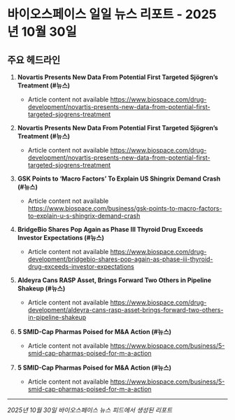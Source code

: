 # 바이오스페이스 일일 뉴스 리포트 - 2025년 10월 30일


## 주요 헤드라인

1. **Novartis Presents New Data From Potential First Targeted Sjögren’s Treatment (#뉴스)**
   - Article content not available
   <https://www.biospace.com/drug-development/novartis-presents-new-data-from-potential-first-targeted-sjogrens-treatment>

2. **Novartis Presents New Data From Potential First Targeted Sjögren’s Treatment (#뉴스)**
   - Article content not available
   <https://www.biospace.com/drug-development/novartis-presents-new-data-from-potential-first-targeted-sjogrens-treatment>

3. **GSK Points to ‘Macro Factors’ To Explain US Shingrix Demand Crash (#뉴스)**
   - Article content not available
   <https://www.biospace.com/business/gsk-points-to-macro-factors-to-explain-u-s-shingrix-demand-crash>

4. **BridgeBio Shares Pop Again as Phase III Thyroid Drug Exceeds Investor Expectations (#뉴스)**
   - Article content not available
   <https://www.biospace.com/drug-development/bridgebio-shares-pop-again-as-phase-iii-thyroid-drug-exceeds-investor-expectations>

5. **Aldeyra Cans RASP Asset, Brings Forward Two Others in Pipeline Shakeup (#뉴스)**
   - Article content not available
   <https://www.biospace.com/drug-development/aldeyra-cans-rasp-asset-brings-forward-two-others-in-pipeline-shakeup>

6. **5 SMID-Cap Pharmas Poised for M&A Action (#뉴스)**
   - Article content not available
   <https://www.biospace.com/business/5-smid-cap-pharmas-poised-for-m-a-action>

7. **5 SMID-Cap Pharmas Poised for M&A Action (#뉴스)**
   - Article content not available
   <https://www.biospace.com/business/5-smid-cap-pharmas-poised-for-m-a-action>


---
*2025년 10월 30일 바이오스페이스 뉴스 피드에서 생성된 리포트*